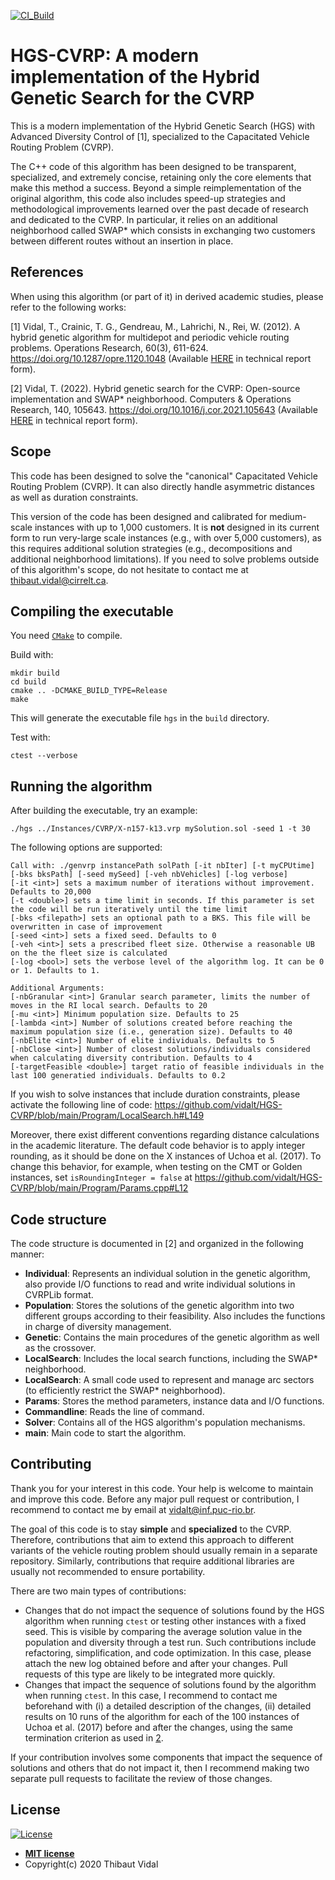 
[![CI_Build](https://github.com/vidalt/HGS-CVRP/actions/workflows/CI_Build.yml/badge.svg)](https://github.com/vidalt/HGS-CVRP/actions/workflows/CI_Build.yml)

# HGS-CVRP: A modern implementation of the Hybrid Genetic Search for the CVRP

This is a modern implementation of the Hybrid Genetic Search (HGS) with Advanced Diversity Control of [1], specialized to the Capacitated Vehicle Routing Problem (CVRP).

The C++ code of this algorithm has been designed to be transparent, specialized, and extremely concise, retaining only the core elements that make this method a success.
Beyond a simple reimplementation of the original algorithm, this code also includes speed-up strategies and methodological improvements learned over the past decade of research and dedicated to the CVRP.
In particular, it relies on an additional neighborhood called SWAP* which consists in exchanging two customers between different routes without an insertion in place.

## References

When using this algorithm (or part of it) in derived academic studies, please refer to the following works:

[1] Vidal, T., Crainic, T. G., Gendreau, M., Lahrichi, N., Rei, W. (2012). 
A hybrid genetic algorithm for multidepot and periodic vehicle routing problems. Operations Research, 60(3), 611-624. 
https://doi.org/10.1287/opre.1120.1048 (Available [HERE](https://w1.cirrelt.ca/~vidalt/papers/HGS-CIRRELT-2011.pdf) in technical report form).

[2] Vidal, T. (2022). Hybrid genetic search for the CVRP: Open-source implementation and SWAP* neighborhood. Computers & Operations Research, 140, 105643.
https://doi.org/10.1016/j.cor.2021.105643 (Available [HERE](https://arxiv.org/abs/2012.10384) in technical report form).

## Scope

This code has been designed to solve the "canonical" Capacitated Vehicle Routing Problem (CVRP).
It can also directly handle asymmetric distances as well as duration constraints.

This version of the code has been designed and calibrated for medium-scale instances with up to 1,000 customers. 
It is **not** designed in its current form to run very-large scale instances (e.g., with over 5,000 customers), as this requires additional solution strategies (e.g., decompositions and additional neighborhood limitations).
If you need to solve problems outside of this algorithm's scope, do not hesitate to contact me at <thibaut.vidal@cirrelt.ca>.

## Compiling the executable 

You need [`CMake`](https://cmake.org) to compile.

Build with:
```console
mkdir build
cd build
cmake .. -DCMAKE_BUILD_TYPE=Release
make 
```
This will generate the executable file `hgs` in the `build` directory.

[//]: # (`make bin` for the executable later, the library will be built by `make lib`. Saved for futur reference.)

Test with:
```console
ctest --verbose
```

[//]: # (`ctest -R test_bin --verbose` for testing the executable specifically. Saved for futur reference.)


## Running the algorithm

After building the executable, try an example: 
```console
./hgs ../Instances/CVRP/X-n157-k13.vrp mySolution.sol -seed 1 -t 30
```

The following options are supported:
```
Call with: ./genvrp instancePath solPath [-it nbIter] [-t myCPUtime] [-bks bksPath] [-seed mySeed] [-veh nbVehicles] [-log verbose]
[-it <int>] sets a maximum number of iterations without improvement. Defaults to 20,000                                     
[-t <double>] sets a time limit in seconds. If this parameter is set the code will be run iteratively until the time limit        
[-bks <filepath>] sets an optional path to a BKS. This file will be overwritten in case of improvement                                
[-seed <int>] sets a fixed seed. Defaults to 0                                                                                    
[-veh <int>] sets a prescribed fleet size. Otherwise a reasonable UB on the the fleet size is calculated                      
[-log <bool>] sets the verbose level of the algorithm log. It can be 0 or 1. Defaults to 1.                                       

Additional Arguments:
[-nbGranular <int>] Granular search parameter, limits the number of moves in the RI local search. Defaults to 20               
[-mu <int>] Minimum population size. Defaults to 25                                                                            
[-lambda <int>] Number of solutions created before reaching the maximum population size (i.e., generation size). Defaults to 40
[-nbElite <int>] Number of elite individuals. Defaults to 5                                                                    
[-nbClose <int>] Number of closest solutions/individuals considered when calculating diversity contribution. Defaults to 4     
[-targetFeasible <double>] target ratio of feasible individuals in the last 100 generatied individuals. Defaults to 0.2        
```
If you wish to solve instances that include duration constraints, please activate the following line of code: https://github.com/vidalt/HGS-CVRP/blob/main/Program/LocalSearch.h#L149

Moreover, there exist different conventions regarding distance calculations in the academic literature.
The default code behavior is to apply integer rounding, as it should be done on the X instances of Uchoa et al. (2017).
To change this behavior, for example, when testing on the CMT or Golden instances, set `isRoundingInteger = false` at https://github.com/vidalt/HGS-CVRP/blob/main/Program/Params.cpp#L12

## Code structure

The code structure is documented in [2] and organized in the following manner:
* **Individual**: Represents an individual solution in the genetic algorithm, also provide I/O functions to read and write individual solutions in CVRPLib format.
* **Population**: Stores the solutions of the genetic algorithm into two different groups according to their feasibility. Also includes the functions in charge of diversity management.
* **Genetic**: Contains the main procedures of the genetic algorithm as well as the crossover.
* **LocalSearch**: Includes the local search functions, including the SWAP* neighborhood.
* **LocalSearch**: A small code used to represent and manage arc sectors (to efficiently restrict the SWAP* neighborhood).
* **Params**: Stores the method parameters, instance data and I/O functions.
* **Commandline**: Reads the line of command.
* **Solver**: Contains all of the HGS algorithm's population mechanisms.
* **main**: Main code to start the algorithm.

## Contributing

Thank you for your interest in this code.
Your help is welcome to maintain and improve this code.
Before any major pull request or contribution, I recommend to contact me by email at <vidalt@inf.puc-rio.br>.

The goal of this code is to stay **simple** and **specialized** to the CVRP. 
Therefore, contributions that aim to extend this approach to different variants of the vehicle routing problem should usually remain in a separate repository.
Similarly, contributions that require additional libraries are usually not recommended to ensure portability.

There are two main types of contributions:
* Changes that do not impact the sequence of solutions found by the HGS algorithm when running `ctest` or testing other instances with a fixed seed. This is visible by comparing the average solution value in the population and diversity through a test run.
Such contributions include refactoring, simplification, and code optimization. In this case, please attach the new log obtained before and after your changes. Pull requests of this type are likely to be integrated more quickly.
* Changes that impact the sequence of solutions found by the algorithm when running `ctest`. 
In this case, I recommend to contact me beforehand with (i) a detailed description of the changes, (ii) detailed results on 10 runs of the algorithm for each of the 100 instances of Uchoa et al. (2017) before and after the changes, using the same termination criterion as used in [2](https://arxiv.org/abs/2012.10384).

If your contribution involves some components that impact the sequence of solutions and others that do not impact it, then I recommend making two separate pull requests to facilitate the review of those changes.

## License

[![License](http://img.shields.io/:license-mit-blue.svg?style=flat-square)](http://badges.mit-license.org)

- **[MIT license](http://opensource.org/licenses/mit-license.php)**
- Copyright(c) 2020 Thibaut Vidal




